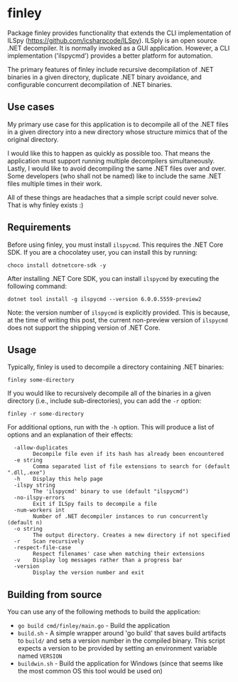 # finley
Package finley provides functionality that extends the CLI implementation of
ILSpy (https://github.com/icsharpcode/ILSpy). ILSply is an open source .NET
decompiler. It is normally invoked as a GUI application. However, a CLI
implementation ('ilspycmd') provides a better platform for automation.

The primary features of finley include recursive decompilation of .NET
binaries  in a given directory, duplicate .NET binary avoidance, and
configurable concurrent decompilation of .NET binaries.

## Use cases
My primary use case for this application is to decompile all of the .NET files
in a given directory into a new directory whose structure mimics that of the
original directory.

I would like this to happen as quickly as possible too. That means the
application must support running multiple decompilers simultaneously. Lastly,
I would like to avoid decompiling the same .NET files over and over. Some
developers (who shall not be named) like to include the same .NET files
multiple times in their work.

All of these things are headaches that a simple script could never solve. That
is why finley exists :)

## Requirements
Before using finley, you must install `ilspycmd`. This requires the .NET Core
SDK. If you are a chocolatey user, you can install this by running:
```
choco install dotnetcore-sdk -y
```

After installing .NET Core SDK, you can install `ilspycmd` by executing the
following command:
```
dotnet tool install -g ilspycmd --version 6.0.0.5559-preview2
```

Note: the version number of `ilspycmd` is explicitly provided. This is because,
at the time of writing this post, the current non-preview version of `ilspycmd`
does not support the shipping version of .NET Core.

## Usage
Typically, finley is used to decompile a directory containing .NET binaries:
```
finley some-directory
```

If you would like to recursively decompile all of the binaries in a given
directory (i.e., include sub-directories), you can add the `-r` option:
```
finley -r some-directory
```

For additional options, run with the `-h` option. This will produce a list of
options and an explanation of their effects:
```
  -allow-duplicates
    	Decompile file even if its hash has already been encountered
  -e string
    	Comma separated list of file extensions to search for (default ".dll,.exe")
  -h	Display this help page
  -ilspy string
    	The 'ilspycmd' binary to use (default "ilspycmd")
  -no-ilspy-errors
    	Exit if ILSpy fails to decompile a file
  -num-workers int
    	Number of .NET decompiler instances to run concurrently (default n)
  -o string
    	The output directory. Creates a new directory if not specified
  -r	Scan recursively
  -respect-file-case
    	Respect filenames' case when matching their extensions
  -v	Display log messages rather than a progress bar
  -version
    	Display the version number and exit
```

## Building from source
You can use any of the following methods to build the application:

- `go build cmd/finley/main.go` - Build the application
- `build.sh` - A simple wrapper around 'go build' that saves build artifacts
to `build/` and sets a version number in the compiled binary. This script
expects a version to be provided by setting an environment variable
named `VERSION`
- `buildwin.sh` - Build the application for Windows (since that seems like the
most common OS this tool would be used on)
